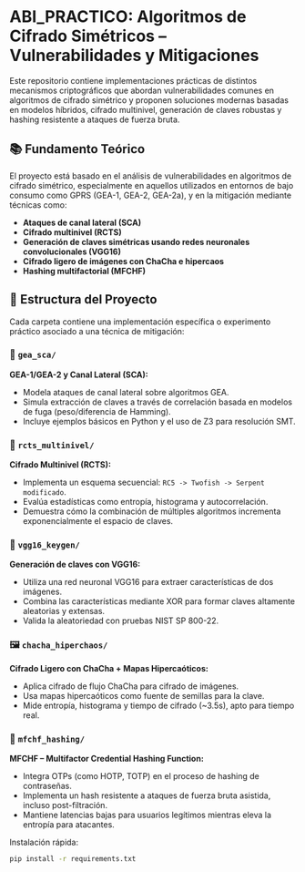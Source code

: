 # ABI_PRACTICO: Algoritmos de Cifrado Simétricos – Vulnerabilidades y Mitigaciones

Este repositorio contiene implementaciones prácticas de distintos mecanismos criptográficos que abordan vulnerabilidades comunes en algoritmos de cifrado simétrico y proponen soluciones modernas basadas en modelos híbridos, cifrado multinivel, generación de claves robustas y hashing resistente a ataques de fuerza bruta.

## 📚 Fundamento Teórico

El proyecto está basado en el análisis de vulnerabilidades en algoritmos de cifrado simétrico, especialmente en aquellos utilizados en entornos de bajo consumo como GPRS (GEA-1, GEA-2, GEA-2a), y en la mitigación mediante técnicas como:

- **Ataques de canal lateral (SCA)**
- **Cifrado multinivel (RCTS)**
- **Generación de claves simétricas usando redes neuronales convolucionales (VGG16)**
- **Cifrado ligero de imágenes con ChaCha e hipercaos**
- **Hashing multifactorial (MFCHF)**

## 📁 Estructura del Proyecto

Cada carpeta contiene una implementación específica o experimento práctico asociado a una técnica de mitigación:

### 🔐 `gea_sca/`
**GEA-1/GEA-2 y Canal Lateral (SCA):**
- Modela ataques de canal lateral sobre algoritmos GEA.
- Simula extracción de claves a través de correlación basada en modelos de fuga (peso/diferencia de Hamming).
- Incluye ejemplos básicos en Python y el uso de Z3 para resolución SMT.

### 🔁 `rcts_multinivel/`
**Cifrado Multinivel (RCTS):**
- Implementa un esquema secuencial: `RC5 -> Twofish -> Serpent modificado`.
- Evalúa estadísticas como entropía, histograma y autocorrelación.
- Demuestra cómo la combinación de múltiples algoritmos incrementa exponencialmente el espacio de claves.

### 🧠 `vgg16_keygen/`
**Generación de claves con VGG16:**
- Utiliza una red neuronal VGG16 para extraer características de dos imágenes.
- Combina las características mediante XOR para formar claves altamente aleatorias y extensas.
- Valida la aleatoriedad con pruebas NIST SP 800-22.

### 🖼️ `chacha_hiperchaos/`
**Cifrado Ligero con ChaCha + Mapas Hipercaóticos:**
- Aplica cifrado de flujo ChaCha para cifrado de imágenes.
- Usa mapas hipercaóticos como fuente de semillas para la clave.
- Mide entropía, histograma y tiempo de cifrado (~3.5s), apto para tiempo real.

### 🔐 `mfchf_hashing/`
**MFCHF – Multifactor Credential Hashing Function:**
- Integra OTPs (como HOTP, TOTP) en el proceso de hashing de contraseñas.
- Implementa un hash resistente a ataques de fuerza bruta asistida, incluso post-filtración.
- Mantiene latencias bajas para usuarios legítimos mientras eleva la entropía para atacantes.

Instalación rápida:

```bash
pip install -r requirements.txt

